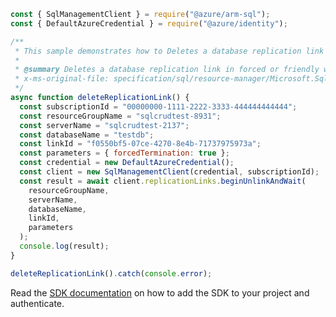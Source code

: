 ```javascript
const { SqlManagementClient } = require("@azure/arm-sql");
const { DefaultAzureCredential } = require("@azure/identity");

/**
 * This sample demonstrates how to Deletes a database replication link in forced or friendly way.
 *
 * @summary Deletes a database replication link in forced or friendly way.
 * x-ms-original-file: specification/sql/resource-manager/Microsoft.Sql/stable/2014-04-01-legacy/examples/ReplicationLinkUnlink.json
 */
async function deleteReplicationLink() {
  const subscriptionId = "00000000-1111-2222-3333-444444444444";
  const resourceGroupName = "sqlcrudtest-8931";
  const serverName = "sqlcrudtest-2137";
  const databaseName = "testdb";
  const linkId = "f0550bf5-07ce-4270-8e4b-71737975973a";
  const parameters = { forcedTermination: true };
  const credential = new DefaultAzureCredential();
  const client = new SqlManagementClient(credential, subscriptionId);
  const result = await client.replicationLinks.beginUnlinkAndWait(
    resourceGroupName,
    serverName,
    databaseName,
    linkId,
    parameters
  );
  console.log(result);
}

deleteReplicationLink().catch(console.error);
```

Read the [SDK documentation](https://github.com/Azure/azure-sdk-for-js/blob/%40azure%2Farm-sql_9.0.1/sdk/sql/arm-sql/README.md) on how to add the SDK to your project and authenticate.
